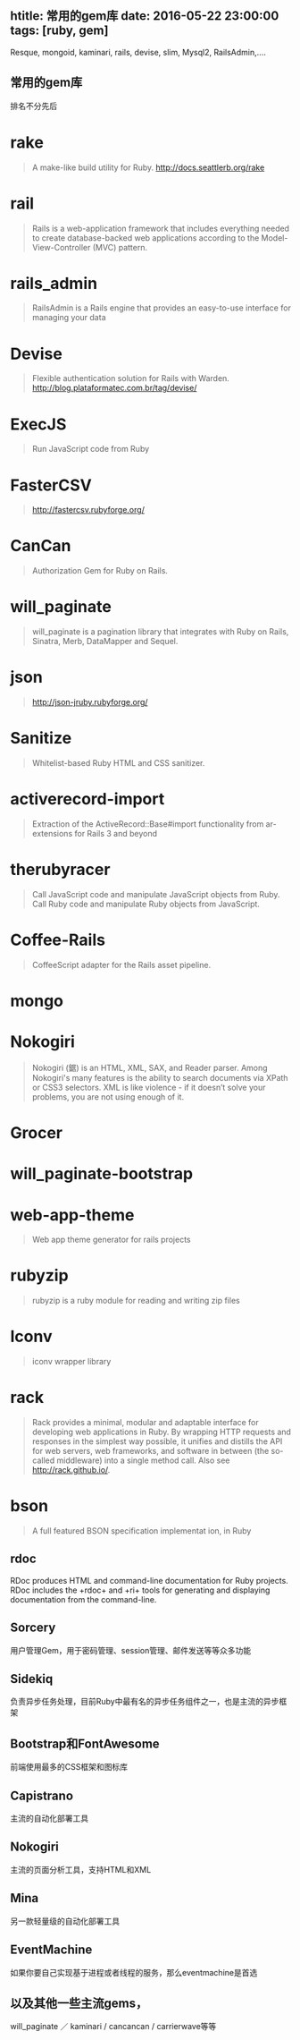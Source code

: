 htitle: 常用的gem库
date: 2016-05-22 23:00:00
tags: [ruby, gem]
---

Resque, mongoid, kaminari, rails, devise, slim, Mysql2, RailsAdmin,....
<!--more-->

## 常用的gem库
排名不分先后

# rake
> A make-like build utility for Ruby. http://docs.seattlerb.org/rake

# rail
> Rails is a web-application framework that includes everything needed to create database-backed web applications according to the Model-View-Controller (MVC) pattern.

# rails_admin
> RailsAdmin is a Rails engine that provides an easy-to-use interface for managing your data

# Devise
> Flexible authentication solution for Rails with Warden. http://blog.plataformatec.com.br/tag/devise/

# ExecJS
> Run JavaScript code from Ruby

# FasterCSV
> http://fastercsv.rubyforge.org/

# CanCan
> Authorization Gem for Ruby on Rails.

# will_paginate
> will_paginate is a pagination library that integrates with Ruby on Rails, Sinatra, Merb, DataMapper and Sequel.

# json
> http://json-jruby.rubyforge.org/

# Sanitize
> Whitelist-based Ruby HTML and CSS sanitizer.

# activerecord-import
> Extraction of the ActiveRecord::Base#import functionality from ar-extensions for Rails 3 and beyond

# therubyracer
> Call JavaScript code and manipulate JavaScript objects from Ruby. Call Ruby code and manipulate Ruby objects from JavaScript.

# Coffee-Rails
> CoffeeScript adapter for the Rails asset pipeline.

# mongo

# Nokogiri
> Nokogiri (鋸) is an HTML, XML, SAX, and Reader parser. Among Nokogiri's many features is the ability to search documents via XPath or CSS3 selectors. XML is like violence - if it doesn’t solve your problems, you are not using enough of it.

# Grocer

# will_paginate-bootstrap

# web-app-theme
> Web app theme generator for rails projects

# rubyzip
> rubyzip is a ruby module for reading and writing zip files

# Iconv
> iconv wrapper library

# rack
> Rack provides a minimal, modular and adaptable interface for developing web applications in Ruby. By wrapping HTTP requests and responses in the simplest way possible, it unifies and distills the API for web servers, web frameworks, and software in between (the so-called middleware) into a single method call. Also see http://rack.github.io/.

# bson
> A full featured BSON specification implementat  ion, in Ruby

## rdoc
RDoc produces HTML and command-line documentation for Ruby projects. RDoc includes the +rdoc+ and +ri+ tools for generating and displaying documentation from the command-line.

## Sorcery
 用户管理Gem，用于密码管理、session管理、邮件发送等等众多功能
## Sidekiq
 负责异步任务处理，目前Ruby中最有名的异步任务组件之一，也是主流的异步框架
##  Bootstrap和FontAwesome
 前端使用最多的CSS框架和图标库
## Capistrano
主流的自动化部署工具
## Nokogiri
主流的页面分析工具，支持HTML和XML
## Mina
另一款轻量级的自动化部署工具
## EventMachine
如果你要自己实现基于进程或者线程的服务，那么eventmachine是首选
## 以及其他一些主流gems，
will_paginate ／ kaminari / cancancan / carrierwave等等
